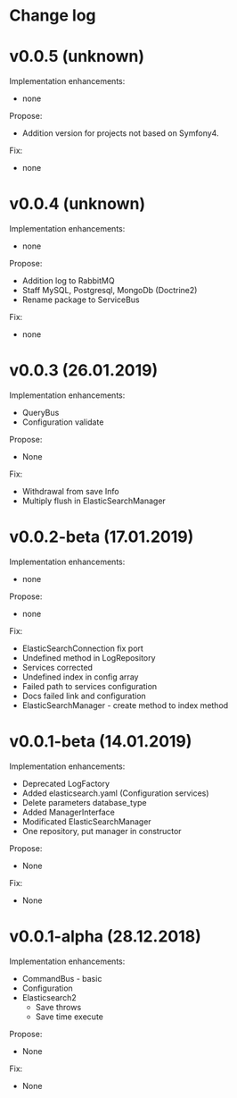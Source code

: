# Change log

# v0.0.5 (unknown)

Implementation enhancements:

* none

Propose:

* Addition version for projects not based on Symfony4.

Fix: 

* none

# v0.0.4 (unknown)

Implementation enhancements:

* none

Propose:

* Addition log to RabbitMQ
* Staff MySQL, Postgresql, MongoDb (Doctrine2)
* Rename package to ServiceBus 

Fix: 

* none

# v0.0.3 (26.01.2019)

Implementation enhancements:

* QueryBus
* Configuration validate

Propose:

* None

Fix:

* Withdrawal from save Info
* Multiply flush in ElasticSearchManager

# v0.0.2-beta (17.01.2019)

Implementation enhancements:

* none

Propose:

* none

Fix:

* ElasticSearchConnection fix port
* Undefined method in LogRepository
* Services corrected
* Undefined index in config array
* Failed path to services configuration
* Docs failed link and configuration
* ElasticSearchManager - create method to index method

# v0.0.1-beta (14.01.2019)

Implementation enhancements:

* Deprecated LogFactory
* Added elasticsearch.yaml (Configuration services)
* Delete parameters database_type
* Added ManagerInterface
* Modificated ElasticSearchManager
* One repository, put manager in constructor

Propose:

* None

Fix:

* None

# v0.0.1-alpha (28.12.2018)

Implementation enhancements:

* CommandBus - basic
* Configuration
* Elasticsearch2
    * Save throws
    * Save time execute
    
Propose:

* None

Fix:

* None
